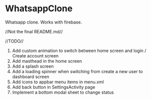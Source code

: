# WhatsappClone
Whatsapp clone.
Works with firebase.

//Not the final README.md//

//TODO//
1. Add custom animation to switch between home screen and login / Create account screen
2. Add masthead in the home screen
3. Add a splash screen
4. Add a loading spinner when switching from create a new user to dashboard screen
5. Add icons to appbar menu items in menu.xml
6. Add back button in SettingsActivity page
7. Implement a bottom modal sheet to change status
